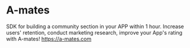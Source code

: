 # A-mates
SDK for building a community section in your APP within 1 hour. 
Increase users' retention, conduct marketing research, improve your App's rating with A-mates!
https://a-mates.com
